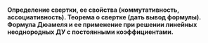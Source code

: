 #### Определение свертки, ее свойства (коммутативность, ассоциативность). Теорема о свертке (дать вывод формулы). Формула Дюамеля и ее применение при решении линейных неоднородных ДУ с постоянными коэффициентами.

